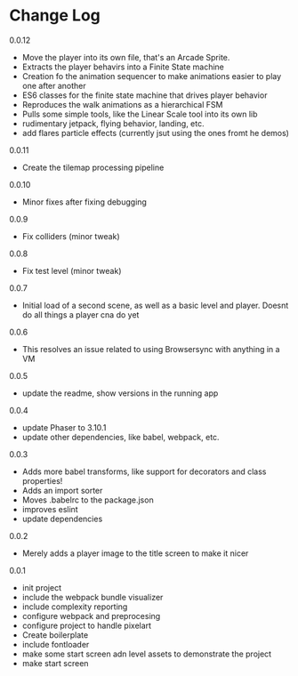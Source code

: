 # Change Log

0.0.12

-   Move the player into its own file, that's an Arcade Sprite.
-   Extracts the player behavirs into a Finite State machine
-   Creation fo the animation sequencer to make animations easier to play one after another
-   ES6 classes for the finite state machine that drives player behavior
-   Reproduces the walk animations as a hierarchical FSM
-   Pulls some simple tools, like the Linear Scale tool into its own lib
-   rudimentary jetpack, flying behavior, landing, etc.
-   add flares particle effects (currently jsut using the ones fromt he demos)

0.0.11

-   Create the tilemap processing pipeline

0.0.10

-   Minor fixes after fixing debugging

0.0.9

-   Fix colliders (minor tweak)

0.0.8

-   Fix test level (minor tweak)

0.0.7

-   Initial load of a second scene, as well as a basic level and player. Doesnt do all things a player cna do yet

0.0.6

-   This resolves an issue related to using Browsersync with anything in a VM

0.0.5

-   update the readme, show versions in the running app

0.0.4

-   update Phaser to 3.10.1
-   update other dependencies, like babel, webpack, etc.

0.0.3

-   Adds more babel transforms, like support for decorators and class properties!
-   Adds an import sorter
-   Moves .babelrc to the package.json
-   improves eslint
-   update dependencies

0.0.2

-   Merely adds a player image to the title screen to make it nicer

0.0.1

-   init project
-   include the webpack bundle visualizer
-   include complexity reporting
-   configure webpack and preprocesing
-   configure project to handle pixelart
-   Create boilerplate
-   include fontloader
-   make some start screen adn level assets to demonstrate the project
-   make start screen
